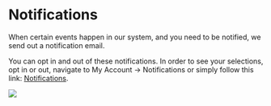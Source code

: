 # Notifications

When certain events happen in our system, and you need to be notified, 
we send out a notification email. 

You can opt in and out of these notifications. In order to see your selections, opt in or out, navigate to 
My Account &#x2192; Notifications  or simply follow this link: [Notifications](/my_account/notifications).

![](images/notifications.png)